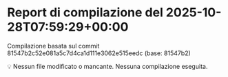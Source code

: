 # Report di compilazione del 2025-10-28T07:59:29+00:00

Compilazione basata sul commit 81547b2c52e081a5c7d4ca1d111e3062e515eedc (base: 81547b2)

💡 Nessun file modificato o mancante. Nessuna compilazione eseguita.

